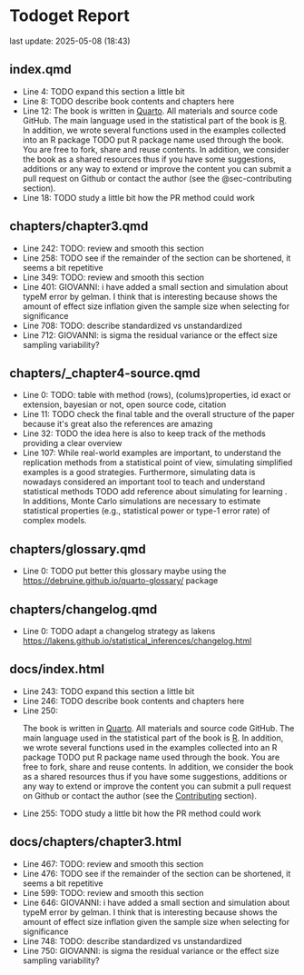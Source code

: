 # Todoget Report
last update: 2025-05-08 (18:43)

## index.qmd

- Line 4: TODO expand this section a little bit 
- Line 8: TODO describe book contents and chapters here 
- Line 12: The book is written in [Quarto](https://quarto.org/). All materials and source code GitHub. The main language used in the statistical part of the book is [R](https://www.r-project.org/). In addition, we wrote several functions used in the examples collected into an R package  TODO put R package name  used through the book. You are free to fork, share and reuse contents. In addition, we consider the book as a shared resources thus if you have some suggestions, additions or any way to extend or improve the content you can submit a pull request on Github or contact the author (see the @sec-contributing section). 
- Line 18: TODO study a little bit how the PR method could work 

## chapters/chapter3.qmd

- Line 242: TODO: review and smooth this section 
- Line 258: TODO see if the remainder of the section can be shortened, it seems a bit repetitive 
- Line 349: TODO: review and smooth this section 
- Line 401: GIOVANNI: i have added a small section and simulation about typeM error by gelman. I think that is interesting because shows the amount of effect size inflation given the sample size when selecting for significance 
- Line 708: TODO: describe standardized vs unstandardized 
- Line 712: GIOVANNI: is sigma the residual variance or the effect size sampling variability? 

## chapters/_chapter4-source.qmd

- Line 0: TODO:  table with method (rows), (colums)properties, id exact or extension, bayesian or not, open source code, citation 
- Line 11: TODO check the final table and the overall structure of the paper because it's great also the references are amazing 
- Line 32: TODO the idea here is also to keep track of the methods providing a clear overview 
- Line 107: While real-world examples are important, to understand the replication methods from a statistical point of view, simulating simplified examples is a good strategies. Furthermore, simulating data is nowadays considered an important tool to teach and understand statistical methods  TODO add reference about simulating for learning . In additions, Monte Carlo simulations are necessary to estimate statistical properties (e.g., statistical power or type-1 error rate) of complex models. 

## chapters/glossary.qmd

- Line 0: TODO put better this glossary maybe using the https://debruine.github.io/quarto-glossary/ package 

## chapters/changelog.qmd

- Line 0: TODO adapt a changelog strategy as lakens https://lakens.github.io/statistical_inferences/changelog.html 

## docs/index.html

- Line 243: TODO expand this section a little bit 
- Line 246: TODO describe book contents and chapters here 
- Line 250: <p>The book is written in <a href="https://quarto.org/">Quarto</a>. All materials and source code GitHub. The main language used in the statistical part of the book is <a href="https://www.r-project.org/">R</a>. In addition, we wrote several functions used in the examples collected into an R package  TODO put R package name  used through the book. You are free to fork, share and reuse contents. In addition, we consider the book as a shared resources thus if you have some suggestions, additions or any way to extend or improve the content you can submit a pull request on Github or contact the author (see the <a href="sec-contributing" class="quarto-xref"><span>Contributing</span></a> section).</p> 
- Line 255: TODO study a little bit how the PR method could work 

## docs/chapters/chapter3.html

- Line 467: TODO: review and smooth this section 
- Line 476: TODO see if the remainder of the section can be shortened, it seems a bit repetitive 
- Line 599: TODO: review and smooth this section 
- Line 646: GIOVANNI: i have added a small section and simulation about typeM error by gelman. I think that is interesting because shows the amount of effect size inflation given the sample size when selecting for significance 
- Line 748: TODO: describe standardized vs unstandardized 
- Line 750: GIOVANNI: is sigma the residual variance or the effect size sampling variability? 
